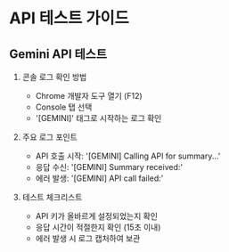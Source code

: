 # API 테스트 가이드

## Gemini API 테스트
1. 콘솔 로그 확인 방법
   - Chrome 개발자 도구 열기 (F12)
   - Console 탭 선택
   - '[GEMINI]' 태그로 시작하는 로그 확인

2. 주요 로그 포인트
   - API 호출 시작: '[GEMINI] Calling API for summary...'
   - 응답 수신: '[GEMINI] Summary received:'
   - 에러 발생: '[GEMINI] API call failed:'

3. 테스트 체크리스트
   - API 키가 올바르게 설정되었는지 확인
   - 응답 시간이 적절한지 확인 (15초 이내)
   - 에러 발생 시 로그 캡처하여 보관